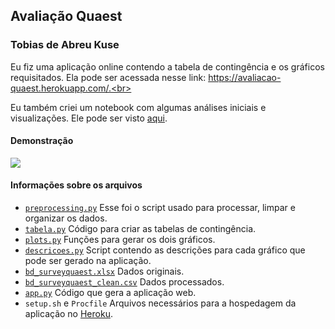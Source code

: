 ## Avaliação Quaest
### Tobias de Abreu Kuse

Eu fiz uma aplicação online contendo a tabela de contingência e os gráficos requisitados. Ela pode ser acessada nesse link: https://avaliacao-quaest.herokuapp.com/.<br>

Eu também criei um notebook com algumas análises iniciais e visualizações. Ele pode ser visto [aqui](https://nbviewer.jupyter.org/github/abreukuse/teste_quaest/blob/master/teste_quaest.ipynb).

#### Demonstração

![](https://github.com/abreukuse/teste_quaest/blob/master/demonstracao.gif)



#### Informações sobre os arquivos

* [`preprocessing.py`](https://github.com/abreukuse/teste_quaest/blob/master/preprocessing.py) Esse foi o script usado para processar, limpar e organizar os dados.
* [`tabela.py`](https://github.com/abreukuse/teste_quaest/blob/master/tabela.py) Código para criar as tabelas de contingência.
* [`plots.py`](https://github.com/abreukuse/teste_quaest/blob/master/plots.py) Funções para gerar os dois gráficos.
* [`descricoes.py`](https://github.com/abreukuse/teste_quaest/blob/master/descricoes.py) Script contendo as descrições para cada gráfico que pode ser gerado na aplicação.
* [`bd_surveyquaest.xlsx`](https://github.com/abreukuse/teste_quaest/blob/master/bd_surveyquaest.xlsx) Dados originais.
* [`bd_surveyquaest_clean.csv`](https://github.com/abreukuse/teste_quaest/blob/master/bd_surveyquaest_clean.csv) Dados processados.
* [`app.py`](https://github.com/abreukuse/teste_quaest/blob/master/app.py) Código que gera a aplicação web.
* `setup.sh` e `Procfile` Arquivos necessários para a hospedagem da aplicação no [Heroku](https://www.heroku.com/).

